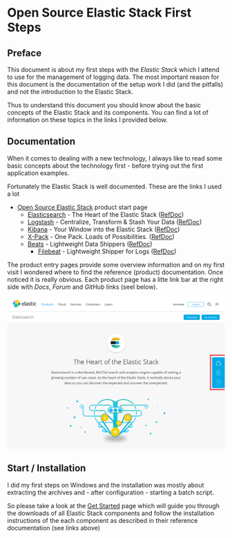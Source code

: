 # Open Source Elastic Stack First Steps

## Preface

This document is about my first steps with the _Elastic Stack_ which I attend to use for the management of logging data. The most important reason for this document is the documentation of the setup work I did (and the pitfalls) and not the introduction to the Elastic Stack.

Thus to understand this document you should know about the basic concepts of the Elastic Stack and its components. You can find a lot of information on these topics in the links I provided below.

## Documentation

When it comes to dealing with a new technology, I always like to read some basic concepts about the technology first - before trying out the first application examples. 

Fortunately the Elastic Stack is well documented. These are the links I used a lot

* [Open Source Elastic Stack](https://www.elastic.co/products) product start page
  * [Elasticsearch](https://www.elastic.co/products/elasticsearch) - The Heart of the Elastic Stack ([RefDoc](https://www.elastic.co/guide/en/elasticsearch/reference/current/index.html))
  * [Logstash](https://www.elastic.co/products/logstash) - Centralize, Transform & Stash Your Data ([RefDoc](https://www.elastic.co/guide/en/logstash/current/index.html))
  * [Kibana](https://www.elastic.co/products/kibana) - Your Window into the Elastic Stack ([RefDoc](https://www.elastic.co/guide/en/kibana/current/index.html))
  * [X-Pack](https://www.elastic.co/products/x-pack) - One Pack. Loads of Possibilities. ([RefDoc](https://www.elastic.co/guide/en/x-pack/current/index.html))
  * [Beats](https://www.elastic.co/products/beats) - Lightweight Data Shippers ([RefDoc](https://www.elastic.co/guide/en/beats/libbeat/current/index.html))
    * [Filebeat](https://www.elastic.co/products/beats/filebeat) - Lightweight Shipper for Logs ([RefDoc](https://www.elastic.co/guide/en/beats/filebeat/current/index.html))

The product entry pages provide some overview information and on my first visit I wondered where to find the reference (product) documentation. Once noticed it is really obvious. Each product page has a litte link bar at the right side with _Docs_, _Forum_ and _GitHub_ links (seel below).

![Elasticsearch product page](img/ElasticsearchProductPage.png)

## Start / Installation

I did my first steps on Windows and the installation was mostly about extracting the archives and - after configuration - starting a batch script.

So please take a look at the [Get Started](https://www.elastic.co/start) page which will guide you through the downloads of all Elastic Stack components and follow the installation instructions of the each component as described in their reference documentation (see links above)


